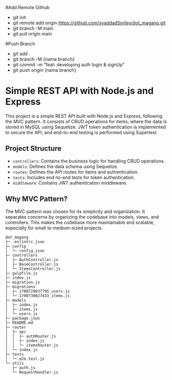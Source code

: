 #Add Remote Github
- git init
- git remote add origin https://github.com/syaddadSmiley/dot_magang.git
- git branch -M main
- git pull origin main

#Push Branch
- git add .
- git branch -M {nama branch}
- git commit -m "feat: developing auth login & signUp"
- git push origin {nama branch}
 

# Simple REST API with Node.js and Express

This project is a simple REST API built with Node.js and Express, following the MVC pattern. It consists of CRUD operations for items, where the data is stored in MySQL using Sequelize. JWT token authentication is implemented to secure the API, and end-to-end testing is performed using Supertest.

## Project Structure
- `controllers`: Contains the business logic for handling CRUD operations.
- `models`: Defines the data schema using Sequelize.
- `routes`: Defines the API routes for items and authentication.
- `tests`: Includes end-to-end tests for token authentication.
- `middleware`: Contains JWT authentication middleware.

## Why MVC Pattern?
The MVC pattern was chosen for its simplicity and organization. It separates concerns by organizing the codebase into models, views, and controllers. This makes the codebase more maintainable and scalable, especially for small to medium-sized projects.

```
dot_magang
├─ .eslintrc.json
├─ config
│  └─ config.json
├─ controllers
│  ├─ AuthController.js
│  ├─ BaseController.js
│  └─ ItemsController.js
├─ gulpfile.js
├─ index.js
├─ migration.js
├─ migrations
│  ├─ 1700729837795_users.js
│  └─ 1700730027433_items.js
├─ models
│  ├─ index.js
│  ├─ items.js
│  └─ users.js
├─ package.json
├─ README.md
├─ router
│  ├─ api
│  │  ├─ authRouter.js
│  │  ├─ index.js
│  │  └─ itemsRouter.js
│  └─ index.js
├─ tests
│  └─ e2e.test.js
└─ utils
   ├─ auth.js
   └─ RequestHandler.js

```
